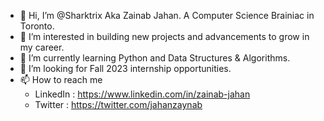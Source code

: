 - 👋 Hi, I’m @Sharktrix Aka Zainab Jahan. A Computer Science Brainiac in Toronto. 
- 👀 I’m interested in building new projects and advancements to grow in my career.
- 🌱 I’m currently learning Python and Data Structures & Algorithms. 
- 💞️ I’m looking for Fall 2023 internship opportunities. 
- 📫 How to reach me
   - LinkedIn : https://www.linkedin.com/in/zainab-jahan
   - Twitter : https://twitter.com/jahanzaynab
<!---
Sharktrix/Sharktrix is a ✨ special ✨ repository because its `README.md` (this file) appears on your GitHub profile.
You can click the Preview link to take a look at your changes.
--->
